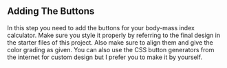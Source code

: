 ## Adding The Buttons

In this step you need to add the buttons for your body-mass index calculator.
Make sure you style it properly by referring to the final design in the starter files of this project.
Also make sure to align them and give the color grading as given.
You can also use the CSS button generators from the internet for custom design but I prefer you to make it by yourself.
